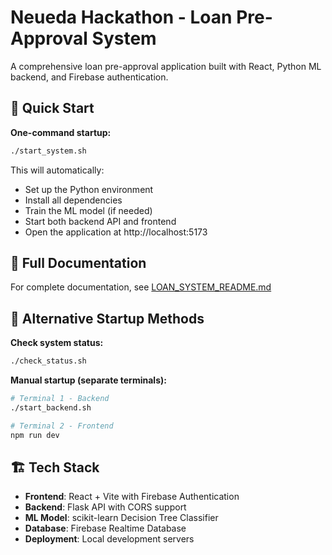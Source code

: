 # Neueda Hackathon - Loan Pre-Approval System

A comprehensive loan pre-approval application built with React, Python ML backend, and Firebase authentication.

## 🚀 Quick Start

**One-command startup:**
```bash
./start_system.sh
```

This will automatically:
- Set up the Python environment
- Install all dependencies
- Train the ML model (if needed)
- Start both backend API and frontend
- Open the application at http://localhost:5173

## 📖 Full Documentation

For complete documentation, see [LOAN_SYSTEM_README.md](./LOAN_SYSTEM_README.md)

## 🔧 Alternative Startup Methods

**Check system status:**
```bash
./check_status.sh
```

**Manual startup (separate terminals):**
```bash
# Terminal 1 - Backend
./start_backend.sh

# Terminal 2 - Frontend  
npm run dev
```

## 🏗️ Tech Stack

- **Frontend**: React + Vite with Firebase Authentication
- **Backend**: Flask API with CORS support
- **ML Model**: scikit-learn Decision Tree Classifier
- **Database**: Firebase Realtime Database
- **Deployment**: Local development servers
